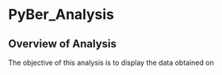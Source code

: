 # PyBer_Analysis

## Overview of Analysis
The objective of this analysis is to display the data obtained on 
